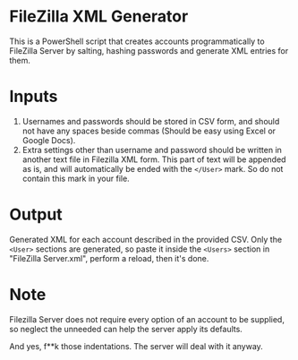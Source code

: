 # FileZilla XML Generator
This is a  PowerShell script that creates accounts programmatically to FileZilla Server by salting, hashing passwords and generate XML entries for them.

# Inputs
1. Usernames and passwords should be stored in CSV form, and should not have any spaces beside commas (Should be easy using Excel or Google Docs). 
2. Extra settings other than username and password should be written in another text file in Filezilla XML form. This part of text will be appended as is, and will automatically be ended with the `</User>` mark. So do not contain this mark in your file.

# Output
Generated XML for each account described in the provided CSV. Only the `<User>` sections are generated, so paste it inside the `<Users>` section in "FileZilla Server.xml", perform a reload, then it's done.
# Note

Filezilla Server does not require every option of an account to be supplied, so neglect the unneeded can help the server apply its defaults.

And yes, f**k those indentations. The server will deal with it anyway.
